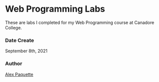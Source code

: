 # Web Programming Labs
These are labs I completed for my Web Programming course at Canadore College.

### Date Create
September 8th, 2021

### Author
[Alex Paquette](https://github.com/apaquette)
